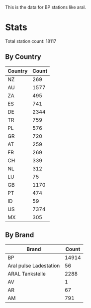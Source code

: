 This is the data for BP stations like aral.


# Stats

Total station count: 18117
## By Country

| Country | Count
| - | - 
| NZ | 269
| AU | 1577
| ZA | 495
| ES | 741
| DE | 2344
| TR | 759
| PL | 576
| GR | 720
| AT | 259
| FR | 269
| CH | 339
| NL | 312
| LU | 75
| GB | 1170
| PT | 474
| ID | 59
| US | 7374
| MX | 305
## By Brand

| Brand | Count
| - | - 
| BP | 14914
| Aral pulse Ladestation | 56
| ARAL Tankstelle | 2288
| AV | 1
| AR | 67
| AM | 791
